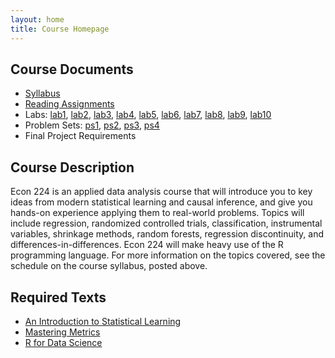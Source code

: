 ```yaml
---
layout: home 
title: Course Homepage
---
```


## Course Documents
- [Syllabus](./syllabus.pdf)
- [Reading Assignments](./reading-questions.pdf)
- Labs: [lab1](./lab01_student.Rmd), [lab2](./lab02_student.Rmd), [lab3](./lab03_student.Rmd), [lab4](./lab04_student.Rmd), [lab5](./lab05_student.Rmd), [lab6](./lab06_student.Rmd), [lab7](./lab07_student.Rmd), [lab8](./lab08_student.Rmd), [lab9](./lab09_student.Rmd), [lab10](./lab10_student.Rmd)
- Problem Sets: [ps1](./ps01-college.pdf), [ps2](./ps02-STAR.pdf), [ps3](./ps03-gpaKNN.pdf), [ps4](./ps04.pdf)
- Final Project Requirements

## Course Description
Econ 224 is an applied data analysis course that will introduce you to
key ideas from modern statistical learning and causal inference, and give you hands-on experience applying them to real-world problems. 
Topics will include regression, randomized controlled trials,
classification, instrumental variables, shrinkage methods, random forests, regression discontinuity, and differences-in-differences. Econ 224 will make heavy use of the R programming language. 
For more information on the topics covered, see the schedule on the course syllabus, posted above. 

## Required Texts
  - [An Introduction to Statistical Learning](http://www-bcf.usc.edu/~gareth/ISL/)
  - [Mastering Metrics](http://masteringmetrics.com/)
  - [R for Data Science](http://r4ds.had.co.nz)




 


 

